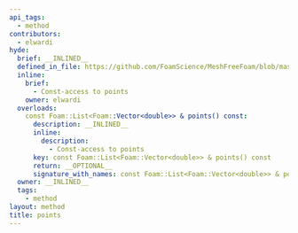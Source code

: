 ```yaml
---
api_tags:
  - method
contributors:
  - elwardi
hyde:
  brief: __INLINED__
  defined_in_file: https://github.com/FoamScience/MeshFreeFoam/blob/master/src/meshfree/kdTrees/nanoflannKDTree/nanoflannKDTree.H
  inline:
    brief:
      - Const-access to points
    owner: elwardi
  overloads:
    const Foam::List<Foam::Vector<double>> & points() const:
      description: __INLINED__
      inline:
        description:
          - Const-access to points
      key: const Foam::List<Foam::Vector<double>> & points() const
      return: __OPTIONAL__
      signature_with_names: const Foam::List<Foam::Vector<double>> & points() const
  owner: __INLINED__
  tags:
    - method
layout: method
title: points
---
```

